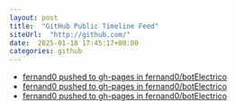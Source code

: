 ```yaml
---
layout: post
title:  "GitHub Public Timeline Feed"
siteUrl:  "http://github.com/"
date:  2025-01-18 17:45:17+00:00
categories: github
---
```

*  [fernand0 pushed to gh-pages in fernand0/botElectrico](https://github.com/fernand0/botElectrico/compare/ff73f2af28...ec7ce3cb31)
*  [fernand0 pushed to gh-pages in fernand0/botElectrico](https://github.com/fernand0/botElectrico/compare/b8c29487da...64dc4face7)
*  [fernand0 pushed to gh-pages in fernand0/botElectrico](https://github.com/fernand0/botElectrico/compare/a82c836fcb...2d2a3ef77b)
